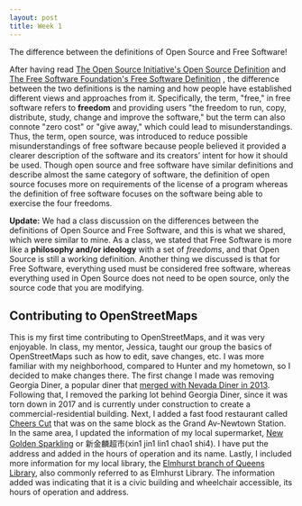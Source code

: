 ```yaml
---
layout: post
title: Week 1
---
```


The difference between the definitions of Open Source and Free Software!

After having read [The Open Source Initiative's Open Source Definition](https://opensource.org/osd)
and [The Free Software Foundation's Free Software Definition](https://www.gnu.org/philosophy/free-sw.html)
, the difference between the two definitions is the naming and how people have established different views
and approaches from it. Specifically, the term, "free," in free software refers to **freedom** and providing users
"the freedom to run, copy, distribute, study, change and improve the software," but the term can also connote "zero
cost" or "give away," which could lead to misunderstandings. Thus, the term, open source, was introduced to reduce
possible misunderstandings of free software because people believed it provided a clearer description 
of the software and its creators’ intent for how it should be used. Though open source and free software have similar
definitions and describe almost the same category of software, the definition of open source focuses more on requirements
of the license of a program whereas the definition of free software focuses on the software being able to exercise
the four freedoms. 

**Update:** We had a class discussion on the differences between the definitions of Open Source and Free Software, and
this is what we shared, which were similar to mine. As a class, we stated that Free Software is more like a **philosophy and/or 
ideology** with a set of *freedoms*, and that Open Source is still a working definition. Another thing we discussed is that
for Free Software, everything used must be considered free software, whereas everything used in Open Source does not need to
be open source, only the source code that you are modifying.

## Contributing to OpenStreetMaps

This is my first time contributing to OpenStreetMaps, and it was very enjoyable. In class, my mentor, Jessica, taught our group the basics of OpenStreetMaps such as how to edit, save changes, etc. I was more familiar with my neighborhood, compared to Hunter and my hometown, so I decided to make changes there. The first change I made was removing Georgia Diner, a popular diner that [merged with Nevada Diner in 2013](https://qns.com/story/2018/02/12/georgia-diner-elmhurst-close-doors-march-merge-nevada-diner/). Following that, I removed the parking lot behind Georgia Diner, since it was torn down in 2017 and is currently under construction to create a commercial-residential building. Next, I added a fast food restaurant called [Cheers Cut](https://www.yelp.com/biz/cheers-cut-elmhurst-3) that was on the same block as the Grand Av-Newtown Station. In the same area, I updated the information of my local supermarket, [New Golden Sparkling](https://www.yelp.com/biz/new-golden-sparkling-elmhurst) or 新金麟超市(xin1 jin1 lin1 chao1 shi4). I have put the address and added in the hours of operation and its name.
Lastly, I included more information for my local library, the [Elmhurst branch of Queens Library](http://www.queenslibrary.org/branch/elmhurst/?filters=ev_loc:93200000), also commonly referred to as Elmhurst Library. The information added was indicating that it is a civic building and wheelchair accessible, its hours of operation and address.
